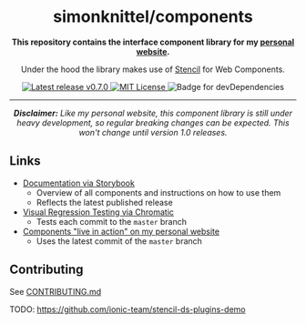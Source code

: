 <h1 align="center">simonknittel/components</h1>

<div align="center">
  <p><strong>This repository contains the interface component library for my <a href="https://github.com/simonknittel/homepage" title="link to the repo">personal website</a>.</strong></p>

  <p>Under the hood the library makes use of <a href="https://stenciljs.com">Stencil</a> for Web Components.</p>

  <a href="https://github.com/simonknittel/components/releases" title="Latest release v0.7.0">
    <img src="https://img.shields.io/github/v/release/simonknittel/components?include_prereleases&style=flat-square" alt="Latest release v0.7.0">
  </a>

  <a href="https://github.com/simonknittel/components/blob/master/LICENSE" title="MIT License">
    <img src="https://img.shields.io/github/license/simonknittel/components?style=flat-square" alt="MIT License">
  </a>

  <img src="https://img.shields.io/david/dev/simonknittel/components?path=stencil&style=flat-square" alt="Badge for devDependencies">

  <hr>

  <p><em><strong>Disclaimer:</strong> Like my personal website, this component library is still under heavy development, so regular breaking changes can be expected. This won't change until version 1.0 releases.</em></p>
</div>

## Links

* [Documentation via Storybook](https://simonknittel.github.io/components/)
  * Overview of all components and instructions on how to use them
  * Reflects the latest published release
* [Visual Regression Testing via Chromatic](https://www.chromatic.com/builds?appId=5f2e5d00adfe5000223569a2&branch=master)
  * Tests each commit to the `master` branch
* [Components "live in action" on my personal website](https://nightly.simonknittel.de)
  * Uses the latest commit of the `master` branch

## Contributing

See [CONTRIBUTING.md](./CONTRIBUTING.md)

TODO: <https://github.com/ionic-team/stencil-ds-plugins-demo>
